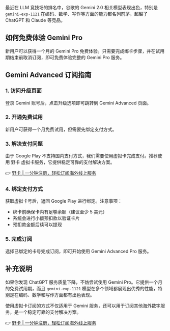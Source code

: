 最近在 LLM 竞技场的排名中，谷歌的 Gemini 2.0 相关模型表现出色，特别是 `gemini-exp-1121` 在编码、数学、写作等方面的能力都名列前茅，超越了 ChatGPT 和 Claude 等竞品。

## 如何免费体验 Gemini Pro

新用户可以获得一个月的 Gemini Pro 免费体验。只需要完成绑卡步骤，并在试用期结束前取消订阅，即可免费体验完整的 Gemini Pro 服务。

## Gemini Advanced 订阅指南

### 1. 访问升级页面
登录 Gemini 账号后，点击升级选项即可跳转到 Gemini Advanced 页面。

### 2. 开通免费试用
新用户可获得一个月免费试用，但需要先绑定支付方式。

### 3. 解决支付问题
由于 Google Play 不支持国内支付方式，我们需要使用虚拟卡完成支付。推荐使用 野卡 虚拟卡服务，它提供稳定可靠的支付解决方案。

👉 [野卡 | 一分钟注册，轻松订阅海外线上服务](https://bit.ly/bewildcard)

### 4. 绑定支付方式
获取虚拟卡号后，返回 Google Play 进行绑定。注意事项：
- 绑卡前确保卡内有足够余额（建议至少 5 美元）
- 系统会进行小额预扣款以验证卡片
- 预扣款金额后续可以提现

### 5. 完成订阅
选择已绑定的卡号完成订阅，即可开始使用 Gemini Advanced Pro 服务。

## 补充说明

如果你发现 ChatGPT 服务质量下降，不妨尝试使用 Gemini Pro。它提供一个月的免费试用期，而且 `gemini-exp-1121` 模型在多个领域都展现出优秀的性能，特别是在编码、数学和写作方面都有出色表现。

使用虚拟卡订阅的方式不仅适用于 Gemini 服务，还可以用于订阅其他海外数字服务，是一个稳定可靠的支付解决方案。

👉 [野卡 | 一分钟注册，轻松订阅海外线上服务](https://bit.ly/bewildcard)